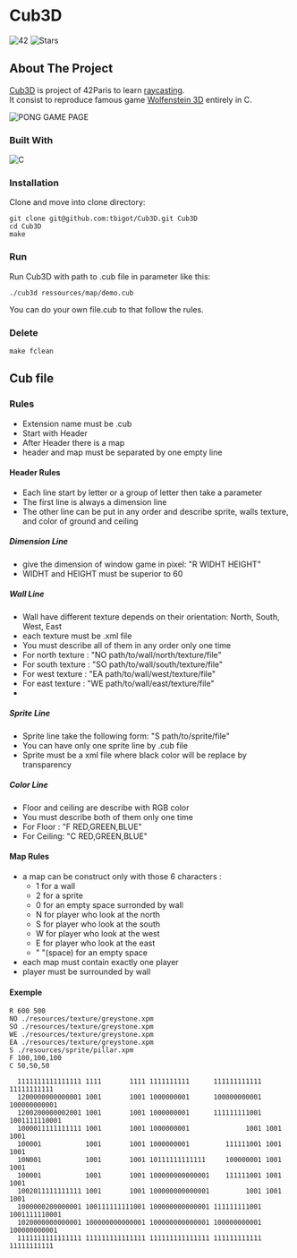 # Cub3D
![42](https://img.shields.io/static/v1?label=&labelColor=000000e&logo=42&message=project&color=000000&style=flate)
![Stars](https://img.shields.io/github/stars/tayschee/Cub3D?style=social)

## About The Project
[Cub3D](https://cdn.intra.42.fr/pdf/pdf/47636/fr.subject.pdf) is project of 42Paris to learn [raycasting](https://fr.wikipedia.org/wiki/Raycasting#:~:text=Le%20raycasting%20est%20une%20technique,par%20une%20carte%20graphique%20d%C3%A9di%C3%A9e.). \
It consist to reproduce famous game [Wolfenstein 3D](http://wolf3d.atw.hu/) entirely in C.

![PONG GAME PAGE](image.png)

### Built With
![C](https://img.shields.io/static/v1?label=&labelColor=30485e&logo=C&message=test&color=3fb985&style=for-the-badge)

### Installation
Clone and move into clone directory:
```
git clone git@github.com:tbigot/Cub3D.git Cub3D
cd Cub3D
make
```
### Run
Run Cub3D with path to .cub file in parameter like this:
```
./cub3d ressources/map/demo.cub
```
You can do your own file.cub to that follow the rules.

### Delete
```
make fclean
```

## Cub file

### Rules
- Extension name must be .cub
- Start with Header
- After Header there is a map
- header and map must be separated by one empty line
#### Header Rules
- Each line start by letter or a group of letter then take a parameter
- The first line is always a dimension line
- The other line can be put in any order and describe sprite, walls texture, and color of ground and ceiling
##### Dimension Line
- give the dimension of window game in pixel: "R WIDHT HEIGHT"
- WIDHT and HEIGHT must be superior to 60
##### Wall Line
- Wall have different texture depends on their orientation: North, South, West, East
- each texture must be .xml file
- You must describe all of them in any order only one time
- For north texture : "NO path/to/wall/north/texture/file"
- For south texture : "SO path/to/wall/south/texture/file"
- For west texture : "EA path/to/wall/west/texture/file"
- For east texture : "WE path/to/wall/east/texture/file"
- 
##### Sprite Line
- Sprite line take the following form: "S path/to/sprite/file"
- You can have only one sprite line by .cub file
- Sprite must be a xml file where black color will be replace by transparency

##### Color Line
- Floor and ceiling are describe with RGB color
- You must describe both of them only one time
- For Floor : "F RED,GREEN,BLUE"
- For Ceiling: "C RED,GREEN,BLUE"


#### Map Rules
- a map can be construct only with those 6 characters :
  - 1 for a wall
  - 2 for a sprite
  - 0 for an empty space surronded by wall 
  - N for player who look at the north
  - S for player who look at the south
  - W for player who look at the west
  - E for player who look at the east
  - " "(space) for an empty space
- each map must contain exactly one player
- player must be surrounded by wall

#### Exemple

```
R 600 500
NO ./resources/texture/greystone.xpm
SO ./resources/texture/greystone.xpm
WE ./resources/texture/greystone.xpm
EA ./resources/texture/greystone.xpm
S ./resources/sprite/pillar.xpm
F 100,100,100
C 50,50,50

  1111111111111111 1111       1111 1111111111      111111111111 11111111111
  1200000000000001 1001       1001 1000000001      100000000001 100000000001
  1200200000002001 1001       1001 1000000001      111111111001 1001111110001
  1000011111111111 1001       1001 1000000001              1001 1001     1001
  100001           1001       1001 1000000001         111111001 1001     1001
  10N001           1001       1001 10111111111111     100000001 1001     1001
  100001           1001       1001 100000000000001    111111001 1001     1001
  1002011111111111 1001       1001 100000000000001         1001 1001     1001      
  1000000200000001 100111111111001 100000000000001 111111111001 1001111110001
  1020000000000001 100000000000001 100000000000001 100000000001 100000000001
  1111111111111111 111111111111111 111111111111111 111111111111 11111111111
```
